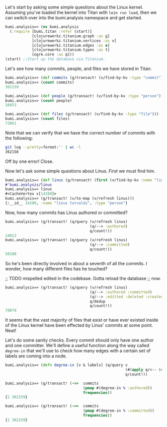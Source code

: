 Let's start by asking some simple questions about the Linux kernel.
Assuming you've loaded the kernel into Titan with `lein run load`,
then we can switch over into the bumi.analysis namespace and get
started. 

``` clojure
bumi.analysis=> (ns bumi.analysis
  (:require [bumi.titan :refer (start)]
            [clojurewerkz.titanium.graph :as g]
            [clojurewerkz.titanium.vertices :as v]
            [clojurewerkz.titanium.edges :as e]
            [clojurewerkz.titanium.types :as t]
            [ogre.core :as q]))
(start) ;;Start up the database via Titanium. 
```

Let's see how many commits, people, and files we have stored in Titan:

```clojure
bumi.analysis=> (def commits (g/transact! (v/find-by-kv :type "commit")))
bumi.analysis=> (count commits)
362159

bumi.analysis=> (def people (g/transact! (v/find-by-kv :type "person")))
bumi.analysis=> (count people)
16653

bumi.analysis=> (def files (g/transact! (v/find-by-kv :type "file")))
bumi.analysis=> (count files)
73061
```

Note that we can verify that we have the correct number of commits
with the following:

``` bash
git log --pretty=format:'' | wc -l
362158
```

Off by one error! Close. 

Now let's ask some simple questions about Linus. First we must find him.

```clojure
bumi.analysis=> (def linus (g/transact! (first (v/find-by-kv :name "linus torvalds"))))
#'bumi.analysis/linus
bumi.analysis=> linus
#<CacheVertex v[14200]>
bumi.analysis=> (g/transact! (v/to-map (v/refresh linus)))
{:__id__ 14200, :name "linus torvalds", :type "person"}
```

Now, how many commits has Linus authored or committed? 
```clojure
bumi.analysis=> (g/transact! (q/query (v/refresh linus)
                                      (q/--> :authored)
                                      q/count!))
14013
bumi.analysis=> (g/transact! (q/query (v/refresh linus)
                                      (q/--> :committed)
                                      q/count!))
50188
```

So he's been directly involved in about a seventh of all the commits.
I wonder, how many different files has he touched?

;; TODO mispelled edited in the codebase. Gotta reload the database
;; now.

```clojure
bumi.analysis=> (g/transact! (q/query (v/refresh linus)
                                      (q/--> :authored :committed)
                                      (q/--> :editted :deleted :created)
                                      q/dedup
                                      q/count!))
70879
```

It seems that the vast majority of files that exist or have ever
existed inside of the Linux kernel have been effected by Linus'
commits at some point. Neat! 

Let's do some sanity checks. Every commit should only have one author
and one committer. We'll define a useful function along the way called
`degree-in` that we'll use to check how many edges with a certain set
of labels are coming into a node. 

```clojure
bumi.analysis=> (defn degree-in [v & labels] (q/query v
                                                      (#(apply q/<-- (cons % labels)))
                                                      q/count!))

bumi.analysis=> (g/transact! (->>  commits
                                   (pmap #(degree-in % :authored))
                                   frequencies))
{1 362159}

bumi.analysis=> (g/transact! (->>  commits
                                   (pmap #(degree-in % :committed))
                                   frequencies))
{1 362159}
```
